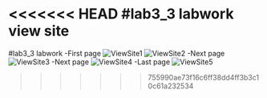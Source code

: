 <<<<<<< HEAD
#lab3_3 labwork  view site
=======
#lab3_3 labwork
-First page
![ViewSite1](https://user-images.githubusercontent.com/75586686/108630111-680faa80-748d-11eb-8c77-886b3b057236.png)
![ViewSite2](https://user-images.githubusercontent.com/75586686/108630230-f421d200-748d-11eb-96ac-7cb7cf2486d8.png)
-Next page
![ViewSite3](https://user-images.githubusercontent.com/75586686/108630262-19aedb80-748e-11eb-9a6c-19198ff9948e.png)
-Next page
![ViewSite4](https://user-images.githubusercontent.com/75586686/108630286-2af7e800-748e-11eb-9479-fe125461047f.png)
-Last page
![ViewSite5](https://user-images.githubusercontent.com/75586686/108630312-3ba85e00-748e-11eb-818a-42aa16d5e24c.png)

>>>>>>> 755990ae73f16c6ff38dd4ff3b3c10c61a232534
